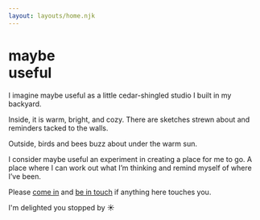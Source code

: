 ```yaml
---
layout: layouts/home.njk
---
```


<div class="illo-container">
</div>

# maybe <br> useful
I imagine maybe useful as a little cedar-shingled studio I built in my backyard.

Inside, it is warm, bright, and cozy. There are sketches strewn about and reminders tacked to the walls. 

Outside, birds and bees buzz about under the warm sun.

I consider maybe useful an experiment in creating a place for me to go. A place where I can work out what I’m thinking and remind myself of where I’ve been.

Please <a href="/posts">come in</a> and [be in touch](mailto:peter@pelberg.com?subject=maybe%20useful) if anything here touches you. 

I'm delighted you stopped by ☀️



